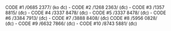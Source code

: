 CODE #1 /0685 2377/ (ko đc) - CODE #2 /1268 2363/ (đc) - CODE #3 /1357 8815/ (đc) - CODE #4 /3337 8478/ (đc) - CODE #5
/3337 8478/ (đc) - CODE #6 /3384 7913/ (đc) - CODE #7 /3888 8408/ (đc) CODE #8 /5956 0828/ (đc) - CODE #9 /6632 7866/ (đc) - CODE #10 /8743 5881/ (đc)
